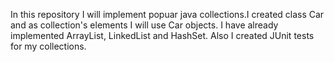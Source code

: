 In this repository I will implement popuar java collections.I created class Car and as collection's elements I will use Car objects. I have already implemented ArrayList, LinkedList and HashSet.
Also I created JUnit tests for my collections.

